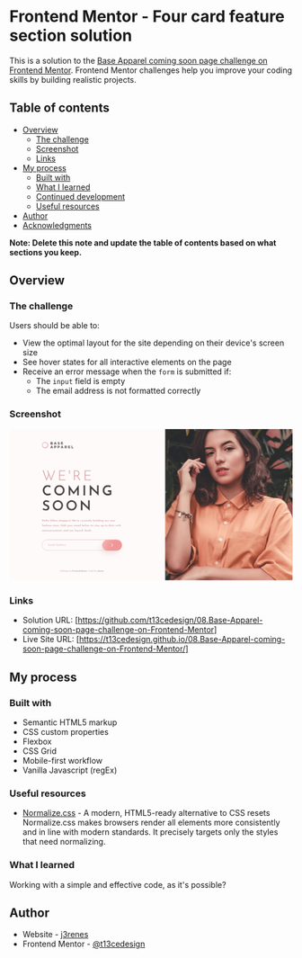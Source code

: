 # Frontend Mentor - Four card feature section solution

This is a solution to the [Base Apparel coming soon page challenge on Frontend Mentor](https://www.frontendmentor.io/challenges/base-apparel-coming-soon-page-5d46b47f8db8a7063f9331a0). Frontend Mentor challenges help you improve your coding skills by building realistic projects. 

## Table of contents

- [Overview](#overview)
  - [The challenge](#the-challenge)
  - [Screenshot](#screenshot)
  - [Links](#links)
- [My process](#my-process)
  - [Built with](#built-with)
  - [What I learned](#what-i-learned)
  - [Continued development](#continued-development)
  - [Useful resources](#useful-resources)
- [Author](#author)
- [Acknowledgments](#acknowledgments)

**Note: Delete this note and update the table of contents based on what sections you keep.**

## Overview

### The challenge


Users should be able to:

- View the optimal layout for the site depending on their device's screen size
- See hover states for all interactive elements on the page
- Receive an error message when the `form` is submitted if:
  - The `input` field is empty
  - The email address is not formatted correctly

### Screenshot

![](./screenshot.png)

### Links

- Solution URL: [https://github.com/t13cedesign/08.Base-Apparel-coming-soon-page-challenge-on-Frontend-Mentor]
- Live Site URL: [https://t13cedesign.github.io/08.Base-Apparel-coming-soon-page-challenge-on-Frontend-Mentor/]

## My process

### Built with

- Semantic HTML5 markup
- CSS custom properties
- Flexbox
- CSS Grid
- Mobile-first workflow
- Vanilla Javascript (regEx)

### Useful resources

- [Normalize.css](https://necolas.github.io/normalize.css/) - A modern, HTML5-ready alternative to CSS resets
  Normalize.css makes browsers render all elements more consistently and in line with modern standards. It precisely targets only the styles that need normalizing.

### What I learned

Working with a simple and effective code, as it's possible?

## Author

- Website - [j3renes](https://juanantoniobrenes.myportfolio.com/projects)
- Frontend Mentor - [@t13cedesign](https://www.frontendmentor.io/profile/t13cedesign)
